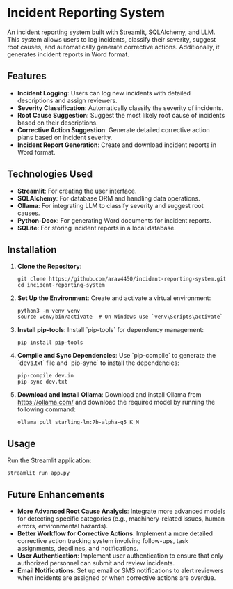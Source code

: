 <!DOCTYPE html>
<html lang="en">
<head>
    <meta charset="UTF-8">
    <meta name="viewport" content="width=device-width, initial-scale=1.0">
</head>
<body>

<h1>Incident Reporting System</h1>

<p>An incident reporting system built with Streamlit, SQLAlchemy, and LLM. This system allows users to log incidents, classify their severity, suggest root causes, and automatically generate corrective actions. Additionally, it generates incident reports in Word format.</p>

<h2>Features</h2>
<ul>
    <li><strong>Incident Logging</strong>: Users can log new incidents with detailed descriptions and assign reviewers.</li>
    <li><strong>Severity Classification</strong>: Automatically classify the severity of incidents.</li>
    <li><strong>Root Cause Suggestion</strong>: Suggest the most likely root cause of incidents based on their descriptions.</li>
    <li><strong>Corrective Action Suggestion</strong>: Generate detailed corrective action plans based on incident severity.</li>
    <li><strong>Incident Report Generation</strong>: Create and download incident reports in Word format.</li>
</ul>

<h2>Technologies Used</h2>
<ul>
    <li><strong>Streamlit</strong>: For creating the user interface.</li>
    <li><strong>SQLAlchemy</strong>: For database ORM and handling data operations.</li>
    <li><strong>Ollama</strong>: For integrating LLM to classify severity and suggest root causes.</li>
    <li><strong>Python-Docx</strong>: For generating Word documents for incident reports.</li>
    <li><strong>SQLite</strong>: For storing incident reports in a local database.</li>
</ul>

<h2>Installation</h2>
<ol>
    <li><strong>Clone the Repository</strong>:
        <pre><code>git clone https://github.com/arav4450/incident-reporting-system.git
cd incident-reporting-system</code></pre>
    </li>
    <li><strong>Set Up the Environment</strong>: Create and activate a virtual environment:
        <pre><code>python3 -m venv venv
source venv/bin/activate  # On Windows use `venv\Scripts\activate`</code></pre>
    </li>
    <li><strong>Install pip-tools</strong>: Install `pip-tools` for dependency management:
        <pre><code>pip install pip-tools</code></pre>
    </li>
    <li><strong>Compile and Sync Dependencies</strong>: Use `pip-compile` to generate the `devs.txt` file and `pip-sync` to install the dependencies:
        <pre><code>pip-compile dev.in
pip-sync dev.txt</code></pre>
    </li>
    <li><strong>Download and Install Ollama</strong>: Download and install Ollama from <a href="https://ollama.com/">https://ollama.com/</a> and download the required model by running the following command:
        <pre><code>ollama pull starling-lm:7b-alpha-q5_K_M</code></pre>
    </li>
    
</ol>

<h2>Usage</h2>
<p>Run the Streamlit application:</p>
<pre><code>streamlit run app.py</code></pre>

<h2>Future Enhancements</h2>
<ul>
    <li><strong>More Advanced Root Cause Analysis</strong>: Integrate more advanced models for detecting specific categories (e.g., machinery-related issues, human errors, environmental hazards).</li>
    <li><strong>Better Workflow for Corrective Actions</strong>: Implement a more detailed corrective action tracking system involving follow-ups, task assignments, deadlines, and notifications.</li>
    <li><strong>User Authentication</strong>: Implement user authentication to ensure that only authorized personnel can submit and review incidents.</li>
    <li><strong>Email Notifications</strong>: Set up email or SMS notifications to alert reviewers when incidents are assigned or when corrective actions are overdue.</li>
</ul>



</body>
</html>

